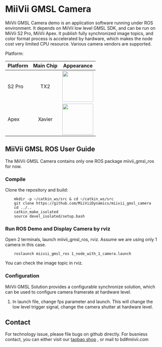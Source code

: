 # MiiVii GMSL Camera

MiiVii GMSL Camera demo is an application software running under ROS environment. It depends on MiiVii low level GMSL SDK, and can be run on MiiVii S2 Pro, MiiVii Apex.
It publish fully synchronized image topics, and color format process is accelerated by hardware, which makes the node cost very limited CPU resource. Various camera vendors are supported.

Platform:

| Platform      | Main Chip     | Appearance     |
| ---------- | :-----------:  | :-----------:  |
| S2  Pro     |   TX2    |<img src="images/s2pro.png" width="100">|
| Apex     | Xavier | <img src="http://www.miivii.com/en/img/prodcut1.png" width="100">      |


## MiiVii GMSL ROS User Guide

The MiiVii GMSL Camera contains only one ROS package miivii_gmsl_ros for now.

### Compile
Clone the repository and build:
```
    mkdir -p ~/catkin_ws/src & cd ~/catkin_ws/src
    git clone https://github.com/MiiViiDynamics/miivii_gmsl_camera
    cd ../..
    catkin_make_isolated
    source devel_isolated/setup.bash
```

### Run ROS Demo and Display Camera by rviz
Open 2 terminals, launch miivii_gmsl_ros, rviz.
Assume we are using only 1 camera in this case.
```
    roslaunch miivii_gmsl_ros 1_node_with_1_camera.launch
```
You can check the image topic in rviz.


### Configuration

MiiVii GMSL Solution provides a configurable synchronize solution, which can be used to configure camera framerate at hardware level.
1. In launch file, change fps parameter and launch. This will change the low level trigger signal, change the camera shutter at hardware level.

## Contact
For technology issue, please file bugs on github directly.
For busniess contact, you can either visit our [taobao shop](https://shop324175547.taobao.com/?spm=a230r.7195193.1997079397.2.3154636cYGG7Vj)
, or mail to bd#miivii.com
